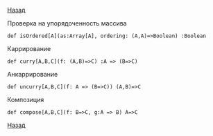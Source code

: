 [Назад](https://macs-club.github.io/ScalaLectures/index)

Проверка на упорядоченность массива

`def isOrdered[A](as:Array[A], ordering: (A,A)=>Boolean) :Boolean`

Каррирование

`def curry[A,B,C](f: (A,B)=>C) :A => (B=>C)`

Анкаррирование

`def uncurry[A,B,C](f: A => (B=>C)) (A,B)=>C`

Композиция

`def compose[A,B,C](f: B=>C, g:A => B) A=>C`

[Назад](https://macs-club.github.io/ScalaLectures/index)
